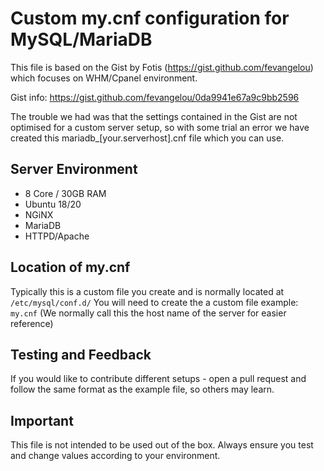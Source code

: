 # Custom my.cnf configuration for MySQL/MariaDB

This file is based on the Gist by Fotis (https://gist.github.com/fevangelou) which focuses on WHM/Cpanel environment.

Gist info: https://gist.github.com/fevangelou/0da9941e67a9c9bb2596

The trouble we had was that the settings contained in the Gist are not optimised for a custom server setup,
so with some trial an error we have created this mariadb_[your.serverhost].cnf file which you can use.

## Server Environment

- 8 Core / 30GB RAM
- Ubuntu 18/20
- NGiNX
- MariaDB
- HTTPD/Apache

## Location of my.cnf

Typically this is a custom file you create and is normally located at `/etc/mysql/conf.d/` 
You will need to create the a custom file example: `my.cnf` (We normally call this the host name of the server for easier reference)

## Testing and Feedback

If you would like to contribute different setups - open a pull request and follow the same format as the example file, so others may learn.

## Important

This file is not intended to be used out of the box. Always ensure you test and change values according to your environment.
